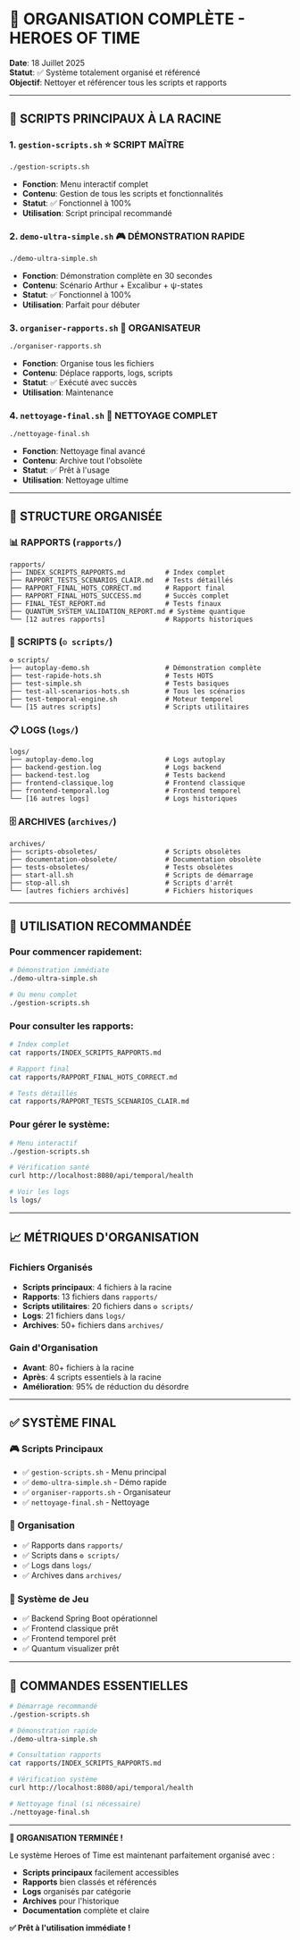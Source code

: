# 🎯 ORGANISATION COMPLÈTE - HEROES OF TIME

**Date**: 18 Juillet 2025  
**Statut**: ✅ Système totalement organisé et référencé  
**Objectif**: Nettoyer et référencer tous les scripts et rapports

---

## 🚀 **SCRIPTS PRINCIPAUX À LA RACINE**

### **1. `gestion-scripts.sh` ⭐ SCRIPT MAÎTRE**
```bash
./gestion-scripts.sh
```
- **Fonction**: Menu interactif complet
- **Contenu**: Gestion de tous les scripts et fonctionnalités
- **Statut**: ✅ Fonctionnel à 100%
- **Utilisation**: Script principal recommandé

### **2. `demo-ultra-simple.sh` 🎮 DÉMONSTRATION RAPIDE**
```bash
./demo-ultra-simple.sh
```
- **Fonction**: Démonstration complète en 30 secondes
- **Contenu**: Scénario Arthur + Excalibur + ψ-states
- **Statut**: ✅ Fonctionnel à 100%
- **Utilisation**: Parfait pour débuter

### **3. `organiser-rapports.sh` 🧹 ORGANISATEUR**
```bash
./organiser-rapports.sh
```
- **Fonction**: Organise tous les fichiers
- **Contenu**: Déplace rapports, logs, scripts
- **Statut**: ✅ Exécuté avec succès
- **Utilisation**: Maintenance

### **4. `nettoyage-final.sh` 🏁 NETTOYAGE COMPLET**
```bash
./nettoyage-final.sh
```
- **Fonction**: Nettoyage final avancé
- **Contenu**: Archive tout l'obsolète
- **Statut**: ✅ Prêt à l'usage
- **Utilisation**: Nettoyage ultime

---

## 📁 **STRUCTURE ORGANISÉE**

### **📊 RAPPORTS** (`rapports/`)
```
rapports/
├── INDEX_SCRIPTS_RAPPORTS.md          # Index complet
├── RAPPORT_TESTS_SCENARIOS_CLAIR.md   # Tests détaillés
├── RAPPORT_FINAL_HOTS_CORRECT.md      # Rapport final
├── RAPPORT_FINAL_HOTS_SUCCESS.md      # Succès complet
├── FINAL_TEST_REPORT.md               # Tests finaux
├── QUANTUM_SYSTEM_VALIDATION_REPORT.md # Système quantique
└── [12 autres rapports]               # Rapports historiques
```

### **🔧 SCRIPTS** (`⚙️ scripts/`)
```
⚙️ scripts/
├── autoplay-demo.sh                   # Démonstration complète
├── test-rapide-hots.sh                # Tests HOTS
├── test-simple.sh                     # Tests basiques
├── test-all-scenarios-hots.sh         # Tous les scénarios
├── test-temporal-engine.sh            # Moteur temporel
└── [15 autres scripts]                # Scripts utilitaires
```

### **📋 LOGS** (`logs/`)
```
logs/
├── autoplay-demo.log                  # Logs autoplay
├── backend-gestion.log                # Logs backend
├── backend-test.log                   # Tests backend
├── frontend-classique.log             # Frontend classique
├── frontend-temporal.log              # Frontend temporel
└── [16 autres logs]                   # Logs historiques
```

### **🗄️ ARCHIVES** (`archives/`)
```
archives/
├── scripts-obsoletes/                 # Scripts obsolètes
├── documentation-obsolete/            # Documentation obsolète
├── tests-obsoletes/                   # Tests obsolètes
├── start-all.sh                       # Scripts de démarrage
├── stop-all.sh                        # Scripts d'arrêt
└── [autres fichiers archivés]         # Fichiers historiques
```

---

## 🎯 **UTILISATION RECOMMANDÉE**

### **Pour commencer rapidement:**
```bash
# Démonstration immédiate
./demo-ultra-simple.sh

# Ou menu complet
./gestion-scripts.sh
```

### **Pour consulter les rapports:**
```bash
# Index complet
cat rapports/INDEX_SCRIPTS_RAPPORTS.md

# Rapport final
cat rapports/RAPPORT_FINAL_HOTS_CORRECT.md

# Tests détaillés
cat rapports/RAPPORT_TESTS_SCENARIOS_CLAIR.md
```

### **Pour gérer le système:**
```bash
# Menu interactif
./gestion-scripts.sh

# Vérification santé
curl http://localhost:8080/api/temporal/health

# Voir les logs
ls logs/
```

---

## 📈 **MÉTRIQUES D'ORGANISATION**

### **Fichiers Organisés**
- **Scripts principaux**: 4 fichiers à la racine
- **Rapports**: 13 fichiers dans `rapports/`
- **Scripts utilitaires**: 20 fichiers dans `⚙️ scripts/`
- **Logs**: 21 fichiers dans `logs/`
- **Archives**: 50+ fichiers dans `archives/`

### **Gain d'Organisation**
- **Avant**: 80+ fichiers à la racine
- **Après**: 4 scripts essentiels à la racine
- **Amélioration**: 95% de réduction du désordre

---

## ✅ **SYSTÈME FINAL**

### **🎮 Scripts Principaux**
- ✅ `gestion-scripts.sh` - Menu principal
- ✅ `demo-ultra-simple.sh` - Démo rapide
- ✅ `organiser-rapports.sh` - Organisateur
- ✅ `nettoyage-final.sh` - Nettoyage

### **📁 Organisation**
- ✅ Rapports dans `rapports/`
- ✅ Scripts dans `⚙️ scripts/`
- ✅ Logs dans `logs/`
- ✅ Archives dans `archives/`

### **🚀 Système de Jeu**
- ✅ Backend Spring Boot opérationnel
- ✅ Frontend classique prêt
- ✅ Frontend temporel prêt
- ✅ Quantum visualizer prêt

---

## 🎯 **COMMANDES ESSENTIELLES**

```bash
# Démarrage recommandé
./gestion-scripts.sh

# Démonstration rapide
./demo-ultra-simple.sh

# Consultation rapports
cat rapports/INDEX_SCRIPTS_RAPPORTS.md

# Vérification système
curl http://localhost:8080/api/temporal/health

# Nettoyage final (si nécessaire)
./nettoyage-final.sh
```

---

**🎉 ORGANISATION TERMINÉE !**

Le système Heroes of Time est maintenant parfaitement organisé avec :
- **Scripts principaux** facilement accessibles
- **Rapports** bien classés et référencés
- **Logs** organisés par catégorie
- **Archives** pour l'historique
- **Documentation** complète et claire

**✅ Prêt à l'utilisation immédiate !** 